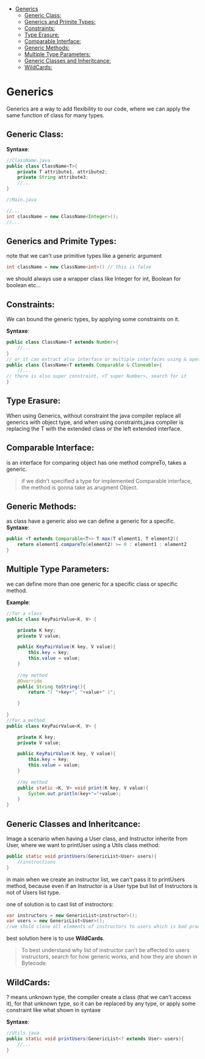 
- [Generics](#generics)
  - [Generic Class:](#generic-class)
  - [Generics and Primite Types:](#generics-and-primite-types)
  - [Constraints:](#constraints)
  - [Type Erasure:](#type-erasure)
  - [Comparable Interface:](#comparable-interface)
  - [Generic Methods:](#generic-methods)
  - [Multiple Type Parameters:](#multiple-type-parameters)
  - [Generic Classes and Inheritcance:](#generic-classes-and-inheritcance)
  - [WildCards:](#wildcards)

# Generics
Generics are a way to add flexibility to our code, where we can apply the same function of class for many types.

## Generic Class:

**Syntaxe**:
```java
//ClassName.java
public class ClassName<T>{
    private T attribute1, attribute2;
    private String attribute3;
    //...
}

//Main.java

//...
int className = new ClassName<Integer>();
//...
```

## Generics and Primite Types:
note that we can't use primitive types like a generic argument 
```java
int className = new ClassName<int>() // this is false
```
we should always use a wrapper class like Integer for int, Boolean for boolean etc...

## Constraints:
We can bound the generic types, by applying some constraints on it.

**Syntaxe**:

```java
public class ClassName<T extends Number>{
    //...
}
// or it can extract also interface or multiple interfaces using & operator
public class ClassName<T extends Comparable & Cloneable>{
    //...
// there is also super constraint, <T super Number>, search for it 
}
```

## Type Erasure:
When using Generics, without constraint the java compiler replace all generics with object type, and when using constraints,java compiler is replacing the T with the extended class or the left extended interface.

## Comparable Interface:
is an interface for comparing object has one method compreTo, takes a generic.

> if we didn't specified a type for implemented Comparable interface, the method is gonna take as arugment Object.


## Generic Methods:
as class have a generic also we can define a generic for a specific.
**Syntaxe**:
```java
public <T extends Comparable<T>> T max(T element1, T element2){
    return element1.compareTo(element2) >= 0 : element1 : element2
}

```

## Multiple Type Parameters:
we can define more than one generic for a specific class or specific method.

**Example**:
```java
//for a class
public class KeyPairValue<K, V> {

    private K key;
    private V value;

    public KeyPairValue(K key, V value){
        this.key = key;
        this.value = value;
    }
    
    //my method
    @Override
    public String toString(){
        return "( "+key+", "+value+" )";

    }
    
}
//for a method
public class KeyPairValue<K, V> {

    private K key;
    private V value;

    public KeyPairValue(K key, V value){
        this.key = key;
        this.value = value;
    }
    
    //my method
    public static <K, V> void print(K key, V value){
        System.out.println(key+"="+value);
    } 
}

```


## Generic Classes and Inheritcance:

Image a scenario when having a User class, and Instructor inherite from User, where we want to printUser using a Utils class method:
```java
public static void printUsers(GenericList<User> users){
    //instructions
}
```
in main when we create an instructor list, we can't pass it to printUsers method, because even if an Instructor is a User type but list of Instructors is not of Users list type.

one of solution is to cast list of instroctors:
```java
var instructors = new GenericList<instructor>();
var users = new GenericList<User>();
//we shold clone all elements of instructors to users which is bad practice
```
best solution here is to use **WildCards**.
> To best understand why list of instructor can't be affected to users instructors, search for how generic works, and how they are shown in Bytecode.

## WildCards:
? means unknown type, the compiler create a class (that we can't access it), for that unknown type, so it can be replaced by any type, or apply some constraint like what shown in syntaxe

**Syntaxe**:
```java
//Utils.java
public static void printUsers(GenericList<? extends User> users){
    //...
}
```

